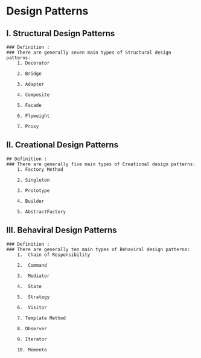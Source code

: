 # Design Patterns
## I. Structural Design Patterns
	### Definition : 
 	### There are generally seven main types of Structural design patterns:
		1. Decorator
  
		2. Bridge
		
		3. Adapter
			
		4. Composite
  
		5. Facade

		6. Flyweight
  
		7. Proxy


## II. Creational Design Patterns
	## Definition : 
 	### There are generally five main types of Creational design patterns:
		1. Factory Method
  
  		2. Singleton
    
  		3. Prototype
    
  		4. Builder
    
  		5. AbstractFactory



## III. Behaviral Design Patterns 
	### Definition :
 	### There are generally ten main types of Behaviral design patterns:
  		1.  Chain of Responsibility
    
  		2.  Command
    
  		3.  Mediator
    
  		4.  State
    
  		5.  Strategy
    
  		6.  Visitor
    
  		7. Template Method
    
  		8. Observer
    
  		9. Iterator
    
  		10. Memento
	

